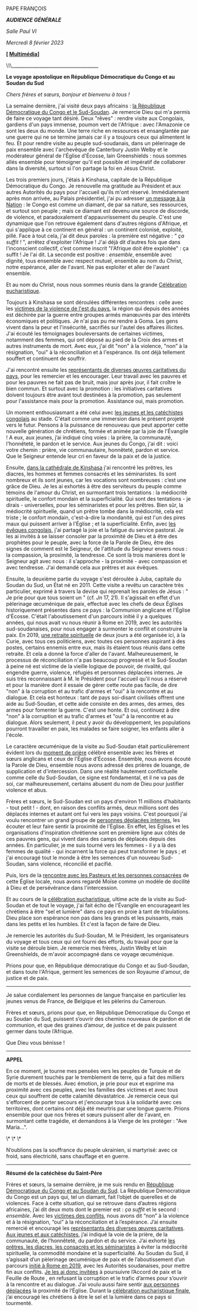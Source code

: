PAPE FRANÇOIS

***AUDIENCE GÉNÉRALE***

*Salle Paul VI*

*Mercredi 8 février 2023*

**\[ [Multimédia](https://www.vatican.va/content/francesco/fr/events/event.dir.html/content/vaticanevents/fr/2023/2/8/udienza-generale.html)\]**

\\_\\_\\_\_\_\_\_\_\_\_\_\_\_\_\_\_\_\_\_\_\_\_\_\_\_\_\_\_\_\_\_\_\_\_\_\_\_\_\_

**Le voyage apostolique en République Démocratique du Congo et au Soudan du Sud**

*Chers frères et sœurs, bonjour et bienvenu à tous !*

La semaine dernière, j'ai visité deux pays africains : [la République Démocratique du Congo et le Sud-Soudan](https://www.vatican.va/content/francesco/fr/travels/2023/outside/documents/congo-sudsudan-2023.html). Je remercie Dieu qui m'a permis de faire ce voyage tant désiré. Deux "rêves" : rendre visite aux Congolais, gardiens d'un pays immense, poumon vert de l'Afrique : avec l'Amazonie ce sont les deux du monde. Une terre riche en ressources et ensanglantée par une guerre qui ne se termine jamais car il y a toujours ceux qui alimentent le feu. Et pour rendre visite au peuple sud-soudanais, dans un pèlerinage de paix ensemble avec l'archevêque de Canterbury Justin Welby et le modérateur général de l'Église d'Écosse, Iain Greenshields : nous sommes allés ensemble pour témoigner qu'il est possible et impératif de collaborer dans la diversité, surtout si l'on partage la foi en Jésus Christ.

Les trois premiers jours, j'étais à Kinshasa, capitale de la République Démocratique du Congo. Je renouvelle ma gratitude au Président et aux autres Autorités du pays pour l'accueil qu'ils m'ont réservé. Immédiatement après mon arrivée, au Palais présidentiel, j'ai pu adresser [un message à la Nation](https://www.vatican.va/content/francesco/fr/events/event.dir.html/content/vaticanevents/fr/2023/1/31/autorita-repdem-congo.html) : le Congo est comme un diamant, de par sa nature, ses ressources, et surtout son peuple ; mais ce diamant est devenu une source de discorde, de violence, et paradoxalement d'appauvrissement du peuple. C'est une dynamique que l'on retrouve également dans d'autres régions d'Afrique, et qui s'applique à ce continent en général : un continent colonisé, exploité, pillé. Face à tout cela, j'ai dit deux paroles : la première est négative : *" ça suffit !* ", arrêtez d'exploiter l'Afrique ! J'ai déjà dit d’autres fois que dans l'inconscient collectif, c’est comme inscrit "l'Afrique doit être exploitée" : ça suffit ! Je l'ai dit. La seconde est positive : *ensemble*, ensemble avec dignité, tous ensemble avec respect mutuel, ensemble au nom du Christ, notre espérance, aller de l'avant. Ne pas exploiter et aller de l'avant ensemble.

Et au nom du Christ, nous nous sommes réunis dans la grande [Célébration eucharistique](https://www.vatican.va/content/francesco/fr/events/event.dir.html/content/vaticanevents/fr/2023/2/1/messa-repdem-congo.html).

Toujours à Kinshasa se sont déroulées différentes rencontres : celle avec les [victimes de la violence de l'est du pays](https://www.vatican.va/content/francesco/fr/events/event.dir.html/content/vaticanevents/fr/2023/2/1/vittimeest-repdem-congo.html), la région qui depuis des années est déchirée par la guerre entre groupes armés manœuvrés par des intérêts économiques et politiques. Je n'ai pas pu me rendre à Goma. Les gens vivent dans la peur et l'insécurité, sacrifiés sur l'autel des affaires illicites. J'ai écouté les témoignages bouleversants de certaines victimes, notamment des femmes, qui ont déposé au pied de la Croix des armes et autres instruments de mort. Avec eux, j'ai dit "non" à la violence, "non” à la résignation, "oui" à la réconciliation et à l'espérance. Ils ont déjà tellement souffert et continuent de souffrir.

J'ai rencontré ensuite les [représentants de diverses œuvres caritatives du pays](https://www.vatican.va/content/francesco/fr/events/event.dir.html/content/vaticanevents/fr/2023/2/1/operecaritative-repdem-congo.html), pour les remercier et les encourager. Leur travail avec les pauvres et pour les pauvres ne fait pas de bruit, mais jour après jour, il fait croître le bien commun. Et surtout avec la promotion : les initiatives caritatives doivent toujours être avant tout destinées à la promotion, pas seulement pour l'assistance mais pour la promotion. Assistance oui, mais promotion.

Un moment enthousiasmant a été celui avec [les jeunes et les catéchistes congolais](https://www.vatican.va/content/francesco/fr/events/event.dir.html/content/vaticanevents/fr/2023/2/2/giovani-catechisti-repdem-congo.html) au stade. C'était comme une immersion dans le présent projeté vers le futur. Pensons à la puissance de renouveau que peut apporter cette nouvelle génération de chrétiens, formée et animée par la joie de l'Évangile ! A eux, aux jeunes, j’ai indiqué cinq voies : la prière, la communauté, l'honnêteté, le pardon et le service. Aux jeunes du Congo, j'ai dit : voici votre chemin : prière, vie communautaire, honnêteté, pardon et service. Que le Seigneur entende leur cri en faveur de la paix et de la justice.

Ensuite, [dans la cathédrale de Kinshasa](https://www.vatican.va/content/francesco/fr/events/event.dir.html/content/vaticanevents/fr/2023/2/2/clero-repdem-congo.html) j'ai rencontré les prêtres, les diacres, les hommes et femmes consacrés et les séminaristes. Ils sont nombreux et ils sont jeunes, car les vocations sont nombreuses : c’est une grâce de Dieu. Je les ai exhortés à être des serviteurs du peuple comme témoins de l'amour du Christ, en surmontant trois tentations : la médiocrité spirituelle, le confort mondain et la superficialité. Qui sont des tentations - je dirais - universelles, pour les séminaristes et pour les prêtres. Bien sûr, la médiocrité spirituelle, quand un prêtre tombe dans la médiocrité, cela est triste ; le confort mondain, c'est-à-dire la mondanité, qui est l'un des pires maux qui puissent arriver à l'Église ; et la superficialité. Enfin, avec [les évêques congolais](https://www.vatican.va/content/francesco/fr/events/event.dir.html/content/vaticanevents/fr/2023/2/3/vescovi-repdem-congo.html), j'ai partagé la joie et la fatigue du service pastoral. Je les ai invités à se laisser consoler par la proximité de Dieu et à être des prophètes pour le peuple, avec la force de la Parole de Dieu, être des signes de comment est le Seigneur, de l'attitude du Seigneur envers nous : la compassion, la proximité, la tendresse. Ce sont là trois manières dont le Seigneur agit avec nous : il s'approche - la proximité - avec compassion et avec tendresse. J'ai demandé cela aux prêtres et aux évêques.

Ensuite, la deuxième partie du voyage s'est déroulée à Juba, capitale du Soudan du Sud, un État né en 2011. Cette visite a revêtu un caractère très particulier, exprimé à travers la devise qui reprenait les paroles de Jésus : " Je prie pour que tous soient un " (cf. *Jn* 17, 21). Il s'agissait en effet d'un pèlerinage œcuménique de paix, effectué avec les chefs de deux Églises historiquement présentes dans ce pays : la Communion anglicane et l'Église d'Écosse. C'était l'aboutissement d'un parcours initié il y a quelques années, qui nous avait vu nous réunir à Rome en 2019, avec les autorités sud-soudanaises, pour nous engager à surmonter le conflit et construire la paix. En 2019, [une retraite spirituelle](https://www.vatican.va/content/francesco/fr/events/event.dir.html/content/vaticanevents/fr/2019/4/11/ritiro-leaders-sudsudan.html) de deux jours a été organisée ici, à la Curie, avec tous ces politiciens, avec toutes ces personnes aspirant à des postes, certains ennemis entre eux, mais ils étaient tous réunis dans cette retraite. Et cela a donné la force d'aller de l'avant. Malheureusement, le processus de réconciliation n'a pas beaucoup progressé et le Sud-Soudan à peine né est victime de la vieille logique de pouvoir, de rivalité, qui engendre guerre, violence, réfugiés et personnes déplacées internes. Je suis très reconnaissant à M. le Président pour l'accueil qu'il nous a réservé et pour la manière dont il essaie de gérer cette route pas facile, de dire "non" à la corruption et au trafic d'armes et "oui" à la rencontre et au dialogue. Et cela est honteux : tant de pays soi-disant civilisés offrent une aide au Sud-Soudan, et cette aide consiste en des armes, des armes, des armes pour fomenter la guerre. C'est une honte. Et oui, continuez à dire "non" à la corruption et au trafic d'armes et "oui" à la rencontre et au dialogue. Alors seulement, il peut y avoir du développement, les populations pourront travailler en paix, les malades se faire soigner, les enfants aller à l'école.

Le caractère œcuménique de la visite au Sud-Soudan était particulièrement évident lors du [moment de prière](https://www.vatican.va/content/francesco/fr/events/event.dir.html/content/vaticanevents/fr/2023/2/4/preghieraecumenica-sudsudan.html) célébré ensemble avec les frères et sœurs anglicans et ceux de l'Église d'Écosse. Ensemble, nous avons écouté la Parole de Dieu, ensemble nous avons adressé des prières de louange, de supplication et d'intercession. Dans une réalité hautement conflictuelle comme celle du Sud-Soudan, ce signe est fondamental, et il ne va pas de soi, car malheureusement, certains abusent du nom de Dieu pour justifier violence et abus.

Frères et sœurs, le Sud-Soudan est un pays d'environ 11 millions d'habitants - tout petit ! - dont, en raison des conflits armés, deux millions sont des déplacés internes et autant ont fui vers les pays voisins. C'est pourquoi j'ai voulu rencontrer un grand groupe de [personnes déplacées internes](https://www.vatican.va/content/francesco/fr/events/event.dir.html/content/vaticanevents/fr/2023/2/4/sfollati-sudsudan.html), les écouter et leur faire sentir la proximité de l'Église. En effet, les Eglises et les organisations d'inspiration chrétienne sont en première ligne aux côtés de ces pauvres gens, qui vivent dans des camps de déplacés depuis des années. En particulier, je me suis tourné vers les femmes - il y a là des femmes de qualité - qui incarnent la force qui peut transformer le pays ; et j'ai encouragé tout le monde à être les semences d'un nouveau Sud-Soudan, sans violence, réconcilié et pacifié.

Puis, lors de la [rencontre avec les Pasteurs et les personnes consacrées](https://www.vatican.va/content/francesco/fr/events/event.dir.html/content/vaticanevents/fr/2023/2/4/clero-sudsudan.html) de cette Église locale, nous avons regardé Moïse comme un modèle de docilité à Dieu et de persévérance dans l'intercession.

Et au cours de la [célébration eucharistique](https://www.vatican.va/content/francesco/fr/events/event.dir.html/content/vaticanevents/fr/2023/2/5/messa-sudsudan.html), ultime acte de la visite au Sud-Soudan et de tout le voyage, j'ai fait écho de l'Évangile en encourageant les chrétiens à être "sel et lumière" dans ce pays en proie à tant de tribulations. Dieu place son espérance non pas dans les grands et les puissants, mais dans les petits et les humbles. Et c'est la façon de faire de Dieu.

Je remercie les autorités du Sud-Soudan, M. le Président, les organisateurs du voyage et tous ceux qui ont fourni des efforts, du travail pour que la visite se déroule bien. Je remercie mes frères, Justin Welby et Iain Greenshields, de m'avoir accompagné dans ce voyage œcuménique.

Prions pour que, en République démocratique du Congo et au Sud-Soudan, et dans toute l'Afrique, germent les semences de son Royaume d'amour, de justice et de paix.

* * *

Je salue cordialement les personnes de langue française en particulier les jeunes venus de France, de Belgique et les pèlerins du Cameroun.

Frères et sœurs, prions pour que, en République Démocratique du Congo et au Soudan du Sud, puissent s’ouvrir des chemins nouveaux de pardon et de communion, et que des graines d’amour, de justice et de paix puissent germer dans toute l’Afrique.

Que Dieu vous bénisse !

* * *

**APPEL**

En ce moment, je tourne mes pensées vers les peuples de Turquie et de Syrie durement touchés par le tremblement de terre, qui a fait des milliers de morts et de blessés. Avec émotion, je prie pour eux et exprime ma proximité avec ces peuples, avec les familles des victimes et avec tous ceux qui souffrent de cette calamité dévastatrice. Je remercie ceux qui s'efforcent de porter secours et j'encourage tous à la solidarité avec ces territoires, dont certains ont déjà été meurtris par une longue guerre. Prions ensemble pour que nos frères et sœurs puissent aller de l'avant, en surmontant cette tragédie, et demandons à la Vierge de les protéger : "Ave Maria...".

\\* \\* \\*

N’oublions pas la souffrance du peuple ukrainien, si martyrisé: avec ce froid, sans électricité, sans chauffage et en guerre.

* * *

**Résumé de la catéchèse du Saint-Père**

Frères et sœurs, la semaine dernière, je me suis rendu en [République Démocratique du Congo et au Soudan du Sud](https://www.vatican.va/content/francesco/fr/travels/2023/outside/documents/congo-sudsudan-2023.html). La République Démocratique du Congo est un pays qui, tel un diamant, fait l’objet de querelles et de violences. Face à cette situation, qui se retrouve dans d’autres régions africaines, j’ai dit deux mots dont le premier est : *ça suffit* et le second : *ensemble*. Avec les [victimes des conflits](https://www.vatican.va/content/francesco/fr/events/event.dir.html/content/vaticanevents/fr/2023/2/1/vittimeest-repdem-congo.html), nous avons dit “non” à la violence et à la résignation, “oui” à la réconciliation et à l’espérance. J’ai ensuite remercié et encouragé les [représentants des diverses œuvres caritatives](https://www.vatican.va/content/francesco/fr/events/event.dir.html/content/vaticanevents/fr/2023/2/1/operecaritative-repdem-congo.html). [Aux jeunes et aux catéchistes](https://www.vatican.va/content/francesco/fr/events/event.dir.html/content/vaticanevents/fr/2023/2/2/giovani-catechisti-repdem-congo.html), j’ai indiqué la voie de la prière, de la communauté, de l’honnêteté, du pardon et du service. J’ai exhorté [les prêtres, les diacres, les consacrés et les séminaristes](https://www.vatican.va/content/francesco/fr/events/event.dir.html/content/vaticanevents/fr/2023/2/2/clero-repdem-congo.html) à éviter la médiocrité spirituelle, la commodité mondaine et la superficialité. Au Soudan du Sud, il s’agissait d’un pèlerinage œcuménique de paix et de l’aboutissement d’un parcours [initié à Rome en 2019](https://www.vatican.va/content/francesco/fr/events/event.dir.html/content/vaticanevents/fr/2019/4/11/ritiro-leaders-sudsudan.html), avec les Autorités soudanaises, pour mettre fin aux conflits. [Je les ai donc invitées](https://www.vatican.va/content/francesco/fr/events/event.dir.html/content/vaticanevents/fr/2023/2/3/autorita-sudsudan.html) à poursuivre l’Accord de paix et la Feuille de Route *,* en refusant la corruption et le trafic d’armes pour s’ouvrir à la rencontre et au dialogue. J’ai voulu aussi faire sentir [aux personnes déplacées](https://www.vatican.va/content/francesco/fr/events/event.dir.html/content/vaticanevents/fr/2023/2/4/sfollati-sudsudan.html) la proximité de l’Église. Durant la [célébration eucharistique finale](https://www.vatican.va/content/francesco/fr/events/event.dir.html/content/vaticanevents/fr/2023/2/5/messa-sudsudan.html), j’ai encouragé les chrétiens à être le sel et la lumière dans ce pays si tourmenté.